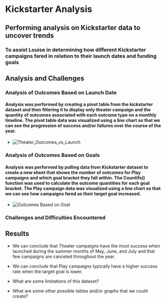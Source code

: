# Kickstarter Analysis

## Performing analysis on Kickstarter data to uncover trends 

### To assist Louise in determining how different Kickstarter campaigns fared in relation to their launch dates and funding goals

## Analysis and Challenges

### Analysis of Outcomes Based on Launch Date
#### Analysis was performed by creating a pivot table from the kickstarter dataset and then filtering it to display only theater campaign and the quantity of outcomes associated with each outcome type on a monthly timeline. The pivot table data was visualized using a line chart so that we can see the progression of success and/or failures over the course of the year.
- ![Theater_Outcomes_vs_Launch](https://user-images.githubusercontent.com/93271297/139292126-699d15dd-7e61-4bca-b7d8-cc0ff6226849.png)

### Analysis of Outcomes Based on Goals
#### Analysis was performed by pulling data from Kickstarter dataset to create a new sheet that shows the number of outcomes for Play campaigns and which goal bracket they fall within. The Countifs() function was used to calculate the outcome quantities for each goal bracket. The Play campaign data was visualized using a line chart so that we can see how campaigns fared as their target goal increased.
- ![Outcomes Based on Goal](https://user-images.githubusercontent.com/93271297/139292162-a487961b-3f37-4ae1-b25f-9d3dcefb0b05.png)

### Challenges and Difficulties Encountered

## Results

- We can conclude that Theater campaigns have the most success when launched during the summer months of May, June, and July and that few campaigns are canceled throughout the year.

- We can conclude that Play campaigns typically have a higher success rate when the target goal is lower.

- What are some limitations of this dataset?

- What are some other possible tables and/or graphs that we could create?
